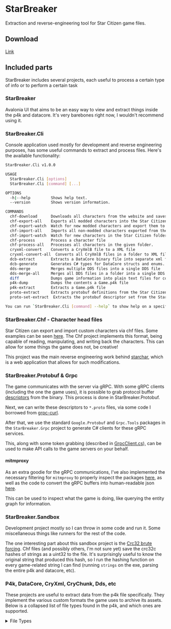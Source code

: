 # StarBreaker

Extraction and reverse-engineering tool for Star Citizen game files.

## Download
[Link](https://nightly.link/diogotr7/StarBreaker/workflows/build/master)

## Included parts

StarBreaker includes several projects, each useful to process a certain type of info or to perform a certain task

### StarBreaker
Avalonia UI that aims to be an easy way to view and extract things inside the p4k and datacore. It's very barebones right now, I wouldn't recommend using it.

### StarBreaker.Cli

Console application used mostly for development and reverse engineering purposes, has some useful commands to extract and process files. Here's the available functionality:
```sh
StarBreaker.Cli v1.0.0

USAGE
  StarBreaker.Cli [options]
  StarBreaker.Cli [command] [...]

OPTIONS
  -h|--help         Shows help text.
  --version         Shows version information.

COMMANDS
  chf-download      Downloads all characters from the website and saves them to the website characters folder.
  chf-export-all    Exports all modded characters into the Star Citizen folder.
  chf-export-watch  Watch for new modded characters and export them to the star citizen folder.
  chf-import-all    Imports all non-modded characters exported from the game into our local characters folder.
  chf-import-watch  Watch for new characters in the Star Citizen folder and import them.
  chf-process       Process a character file
  chf-process-all   Processes all characters in the given folder.
  cryxml-convert    Converts a CryXmlB file to a XML file
  cryxml-convert-all  Converts all CryXmlB files in a folder to XML files
  dcb-extract       Extracts a DataCore binary file into separate xml files
  dcb-generate      Generates C# types for DataCore structs and enums. Allows typesafe access to DataCore records.
  dds-merge         Merges multiple DDS files into a single DDS file
  dds-merge-all     Merges all DDS files in a folder into a single DDS file
  diff              Dumps game information into plain text files for comparison
  p4k-dump          Dumps the contents a Game.p4k file
  p4k-extract       Extracts a Game.p4k file
  proto-extract     Extracts protobuf definitions from the Star Citizen executable.
  proto-set-extract  Extracts the protobuf descriptor set from the Star Citizen executable.

You can run `StarBreaker.Cli [command] --help` to show help on a specific command.
```
### StarBreaker.Chf - Character head files
Star Citizen can export and import custom characters via chf files. Some examples can be seen [here](https://www.star-citizen-characters.com/). The Chf project implements this format, being capable of reading, manipulating, and writing back the characters. This can allow for some things the game does not, be creative!

This project was the main reverse engineering work behind [starchar](https://github.com/diogotr7/starchar), which is a web application that allows for such modifications.

### StarBreaker.Protobuf & Grpc
The game communicates with the server via gRPC. With some gRPC clients (including the one the game uses), it is possible to grab protocol buffer [descriptors](https://protobuf.dev/reference/java/api-docs/com/google/protobuf/Descriptors.html) from the binary. This process is done in StarBreaker.Protobuf.

Next, we can write these descriptors to `*.proto` files, via some code I borrowed from [grpc-curl](https://github.com/xoofx/grpc-curl).

After that, we use the standard `Google.Protobuf` and `Grpc.Tools` packages in the `StarBreaker.Grpc` project to generate C# clients for these gRPC services.

This, along with some token grabbing (described in [GrpcClient.cs](src/StarBreaker.Protobuf/GrpcClient.cs)), can be used to make API calls to the game servers on your behalf.

#### mitmproxy
As an extra goodie for the gRPC communications, I've also implemented the necessary filtering for `mitmproxy` to properly inspect the packages [here](scripts/mitm.ps1), as well as the code to convert the gRPC buffers into human-readable json [here](src/StarBreaker.Protobuf/ReadAllBuffers.cs).

This can be used to inspect what the game is doing, like querying the entity graph for information.

### StarBreaker.Sandbox

Development project mostly so I can throw in some code and run it. Some miscellaneous things like runners for the rest of the code.

The one interesting part about this sandbox project is the [Crc32 brute forcing](src/StarBreaker.Sandbox/StringCrc32c.cs). Chf files (and possibly others, I'm not sure yet) save the crc32c hashes of strings as a uint32 to the file. It's surprisingly useful to know the original string that produced this hash, so I run the hashing function on every game-related string I can find (running `strings` on the exe, parsing the entire p4k and datacore, etc).

### P4k, DataCore, CryXml, CryChunk, Dds, etc
These projects are useful to extract data from the p4k file specifically. They implement the various custom formats the game uses to archive its assets. Below is a collapsed list of file types found in the p4k, and which ones are supported.

<details>

<summary>File Types</summary>

All of these files can be found when extracting Data.p4k from Star Citizen.
Some are common formats and immediately usable, other require conversion, and some are unknown.

### Usable

Files with these extensions can be opened with a program or converted to a more common format.
Some of them require specific parsing, which I've already done.

- dbc = StarBreaker.DataCore
- p4k = StarBreaker.P4k
- xml = StarBreaker.CryXmlB
- cfg = plain text, configuration
- chf = character head file, https://github.com/diogotr7/StarCitizenChf
- dpl = plaintext, json-ish. only one file. depletion?
- eco = plaintext, json-ish. planettech related. ecology?
- dds = texture, openable by many programs
- gfx = flash, use https://ruffle.rs/
- swf = flash, use https://ruffle.rs/
- ini  = plaintext, i18n
- json
- meshsetup = plain xml
- opr = plain json, object preset
- pak = zip file
- png = image
- svg
- ttf
- txt
- xml, sometimes
- bk2 = bink video
- bnk = wwise audio bank
- ogg = audio, openable by many programs
- obj = wavefront obj, 3d model
- usm = https://github.com/Rikux3/UsmToolkit
- wem = wwise audio

### CryXMLB

These files are CryXmlB files, which we can convert to regular xml.

- adb
- animevents
- bspace
- cdf
- cga
- chrparams
- comb
- mtl
- veg
- xml, sometimes

### CrChf

see cgf-converter, TODO.

- cga
- cgam
- cgf
- cgfm
- cigvoxel
- cigvoxelheader
- dst
- soc

### IVO

see cgf-converter, TODO.

- aim
- caf
- chr
- dba
- img
- skin
- skinm

### TODO / Unknown

Investigation needed. most of these are not obvious, not common, and probably not even very interesting (except socpak of course).

- cax = CAXCACHE, very uncommon
- dat = probably just misc data, might have to read header
- dna = DNA v1.6 signature, very interesting
- lut = only one file with header SKYL
- pso = directx pipeline state object?
- r16 = raw 16-bit ints? no clue. heightmaps or something?
- r8 = raw 8-bit ints? no clue. heightmaps or something?
- raw = no clue. from the path it seems to be planet texture related somehow
- RigLogic = RIG V1.9 signature. animation related?
- socpak - server object container pak. zip file. explore me
- vvg = vehicle voxel ?? sig 0xC? 0xBA 0xFE 0xCA | some of these are CrCh
- topology = unknown. medical gown. starcloth? no signature

</details>
